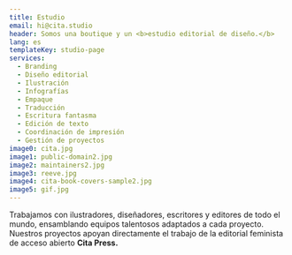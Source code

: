 ```yaml
---
title: Estudio
email: hi@cita.studio
header: Somos una boutique y un <b>estudio editorial de diseño.</b>
lang: es
templateKey: studio-page
services:
  - Branding
  - Diseño editorial
  - Ilustración
  - Infografías
  - Empaque
  - Traducción
  - Escritura fantasma
  - Edición de texto
  - Coordinación de impresión
  - Gestión de proyectos
image0: cita.jpg
image1: public-domain2.jpg
image2: maintainers2.jpg
image3: reeve.jpg
image4: cita-book-covers-sample2.jpg
image5: gif.jpg
---
```


Trabajamos con ilustradores, diseñadores, escritores y editores de todo el mundo, ensamblando equipos talentosos adaptados a cada proyecto. Nuestros proyectos apoyan directamente el trabajo de la editorial feminista de acceso abierto  **Cita Press.**
